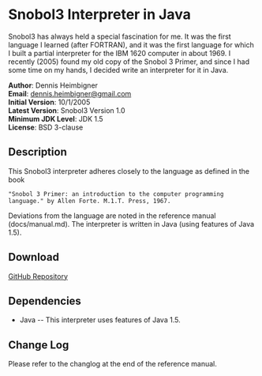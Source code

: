 # Snobol3 Interpreter in Java

Snobol3 has always held a special fascination for me. It was the
first language I learned (after FORTRAN), and it was the first
language for which I built a partial interpreter for the IBM
1620 computer in about 1969. I recently (2005) found my old copy
of the Snobol 3 Primer, and since I had some time on my hands, I
decided write an interpreter for it in Java.

__Author__: Dennis Heimbigner<br>
__Email__: dennis.heimbigner@gmail.com<br>
__Initial Version__: 10/1/2005<br>
__Latest Version__: Snobol3 Version 1.0<br>
__Minimum JDK Level__: JDK 1.5<br>
__License__: BSD 3-clause<br>

## Description
This Snobol3 interpreter adheres closely to the language as defined
in the book
````
"Snobol 3 Primer: an introduction to the computer programming language." by Allen Forte. M.1.T. Press, 1967.
````
Deviations from the language are noted in the reference manual (docs/manual.md).
The interpreter is written in Java (using features of Java 1.5).

## Download
[GitHub Repository](https://github.com/DennisHeimbigner/snobol3)

## Dependencies
* Java -- This interpreter uses features of Java 1.5.

## Change Log
Please refer to the changlog at the end of the reference manual.
